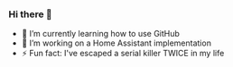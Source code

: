 ### Hi there 👋

- 🌱 I’m currently learning how to use GitHub
- 🔭 I’m working on a Home Assistant implementation
- ⚡ Fun fact: I've escaped a serial killer TWICE in my life

<!--
**HalfLungHiker/HalfLungHiker** is a ✨ _special_ ✨ repository because its `README.md` (this file) appears on your GitHub profile.

Here are some ideas to get you started:

- 🔭 I’m currently working on ...
- 🌱 I’m currently learning ...
- 👯 I’m looking to collaborate on ...
- 🤔 I’m looking for help with ...
- 💬 Ask me about ...
- 📫 How to reach me: ...
- 😄 Pronouns: ...
- ⚡ Fun fact: ...
-->
